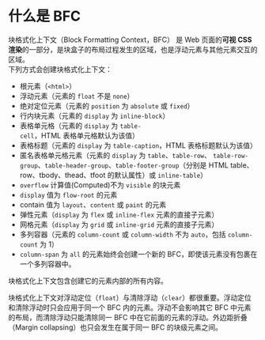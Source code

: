 # 什么是 BFC

块格式化上下文（Block Formatting Context，BFC） 是 Web 页面的**可视 CSS 渲染**的一部分，是块盒子的布局过程发生的区域，也是浮动元素与其他元素交互的区域。  
下列方式会创建块格式化上下文：

- 根元素（`<html>`）
- 浮动元素（元素的 `float` 不是 `none`）
- 绝对定位元素（元素的 `position` 为 `absolute` 或 `fixed`）
- 行内块元素（元素的 `display` 为 `inline-block`）
- 表格单元格（元素的 `display` 为 `table-cell`，HTML 表格单元格默认为该值）
- 表格标题（元素的 `display` 为 `table-caption`，HTML 表格标题默认为该值）
- 匿名表格单元格元素（元素的 `display` 为 `table`、`table-row`、 `table-row-group`、`table-header-group`、`table-footer-group`（分别是 HTML table、row、tbody、thead、tfoot 的默认属性）或 `inline-table`）
- `overflow` 计算值(Computed)不为 `visible` 的块元素
- `display` 值为 `flow-root` 的元素
- contain 值为 `layout`、`content` 或 `paint` 的元素
- 弹性元素（`display` 为 `flex` 或 `inline-flex` 元素的直接子元素）
- 网格元素（`display` 为 `grid` 或 `inline-grid` 元素的直接子元素）
- 多列容器（元素的 `column-count` 或 `column-width` 不为 `auto`，包括 `column-count` 为 1）
- `column-span` 为 `all` 的元素始终会创建一个新的 BFC，即使该元素没有包裹在一个多列容器中。

块格式化上下文包含创建它的元素内部的所有内容。

块格式化上下文对浮动定位（`float`）与清除浮动（`clear`）都很重要。浮动定位和清除浮动时只会应用于同一个 BFC 内的元素。浮动不会影响其它 BFC 中元素的布局，而清除浮动只能清除同一 BFC 中在它前面的元素的浮动。外边距折叠（Margin collapsing）也只会发生在属于同一 BFC 的块级元素之间。
